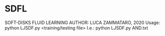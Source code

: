 # SDFL
SOFT-DISKS FLUID LEARNING 
AUTHOR: LUCA ZAMMATARO, 2020
Usage: python LJSDF.py <training/testing file>
I.e.:  python LJSDF.py AND.txt
